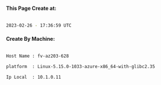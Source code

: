 
   
#### This Page Create at:

```bash

2023-02-26 - 17:36:59 UTC

```

#### Create By Machine:

```bash

Host Name : fv-az203-628

platform  : Linux-5.15.0-1033-azure-x86_64-with-glibc2.35

Ip Local  : 10.1.0.11

```


